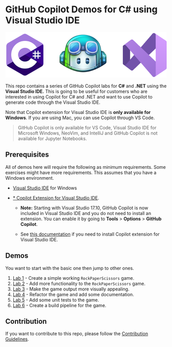 # GitHub Copilot Demos for C# using Visual Studio IDE

![Microsoft Visual Studio ODE](./images/dotnet-vs-ghcp.png)

This repo contains a series of GitHub Copilot labs for **C#** and **.NET** using the **Visual Studio IDE.** This is going to be useful for customers who are interested in using Copilot for C# and .NET and want to use Copilot to generate code through the Visual Studio IDE.

Note that Copilot extension for Visual Studio IDE is **only available for Windows**. If you are using Mac, you can use Copilot through VS Code.

> GitHub Copilot is only available for VS Code, Visual Studio IDE for Microsoft Windows, NeoVim, and IntelliJ and GitHub Copilot is not available for Jupyter Notebooks.

## Prerequisites

All of demos here will require the following as minimum requirements. Some exercises might have more requirements. This assumes that you have a Windows environment.

- [Visual Studio IDE](https://visualstudio.microsoft.com/downloads/) for Windows
- [* Copilot Extension for Visual Studio IDE](https://marketplace.visualstudio.com/items?itemName=GitHub.Copilot).
  
  - **Note:** Starting with Visual Studio 17.10, GitHub Copilot is now included in Visual Studio IDE and you do not need to install an extension. You can enable it by going to **Tools** > **Options** > **GitHub Copilot**.

  - See [this documentation](../../CopilotExtensionVS/README.md) if you need to install Copilot extension for Visual Studio IDE.

## Demos

You want to start with the basic one then jump to other ones.

1. [Lab 1](./Labs/RPS-Lab-1/README.md) - Create a simple working `RockPaperScissors` game.
1. [Lab 2](./Labs/RPS-Lab-2/README.md) - Add more functionality to the `RockPaperScissors` game.
1. [Lab 3](./Labs/RPS-Lab-3/README.md) - Make the game output more visually appealing.
1. [Lab 4](./Labs/RPS-Lab-4/README.md) - Refactor the game and add some documentation.
1. [Lab 5](./Labs/RPS-Lab-5/README.md) - Add some unit tests to the game.
1. [Lab 6](./Labs/RPS-Lab-6/README.md) - Create a build pipeline for the game.

## Contribution

If you want to contribute to this repo, please follow the [Contribution Guidelines](CONTRIBUTING.md).
